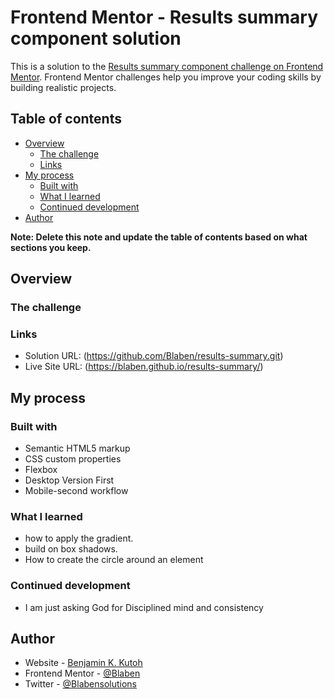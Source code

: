 # Frontend Mentor - Results summary component solution

This is a solution to the [Results summary component challenge on Frontend Mentor](https://www.frontendmentor.io/challenges/results-summary-component-CE_K6s0maV). Frontend Mentor challenges help you improve your coding skills by building realistic projects. 

## Table of contents

- [Overview](#overview)
  - [The challenge](#the-challenge)
  - [Links](#links)
- [My process](#my-process)
  - [Built with](#built-with)
  - [What I learned](#what-i-learned)
  - [Continued development](#continued-development)
- [Author](#author)

**Note: Delete this note and update the table of contents based on what sections you keep.**

## Overview

### The challenge

### Links

- Solution URL: (https://github.com/Blaben/results-summary.git)
- Live Site URL: (https://blaben.github.io/results-summary/)

## My process

### Built with

- Semantic HTML5 markup
- CSS custom properties
- Flexbox
- Desktop Version First
- Mobile-second workflow



### What I learned

- how to apply the gradient.
- build on box shadows.
- How to create the circle around an element


### Continued development

- I am just asking God for Disciplined mind and consistency

## Author

- Website - [Benjamin K. Kutoh](https://www.youtube.com/blabensolutions)
- Frontend Mentor - [@Blaben](https://www.frontendmentor.io/profile/@blaben)
- Twitter - [@Blabensolutions](https://www.twitter.com/yourusername)


